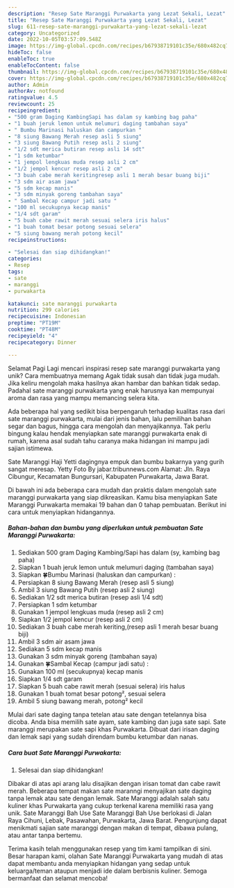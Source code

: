 ```yaml
---
description: "Resep Sate Maranggi Purwakarta yang Lezat Sekali, Lezat"
title: "Resep Sate Maranggi Purwakarta yang Lezat Sekali, Lezat"
slug: 611-resep-sate-maranggi-purwakarta-yang-lezat-sekali-lezat
category: Uncategorized
date: 2022-10-05T03:57:09.548Z
image: https://img-global.cpcdn.com/recipes/b67938719101c35e/680x482cq70/sate-maranggi-purwakarta-foto-resep-utama.jpg
hideToc: false
enableToc: true
enableTocContent: false
thumbnail: https://img-global.cpcdn.com/recipes/b67938719101c35e/680x482cq70/sate-maranggi-purwakarta-foto-resep-utama.jpg
cover: https://img-global.cpcdn.com/recipes/b67938719101c35e/680x482cq70/sate-maranggi-purwakarta-foto-resep-utama.jpg
author: Admin
authorAv: notfound
ratingvalue: 4.5
reviewcount: 25
recipeingredient:
- "500 gram Daging KambingSapi has dalam sy kambing bag paha"
- "1 buah jeruk lemon untuk melumuri daging tambahan saya"
- " Bumbu Marinasi haluskan dan campurkan "
- "8 siung Bawang Merah resep asli 5 siung"
- "3 siung Bawang Putih resep asli 2 siung"
- "1/2 sdt merica butiran resep asli 14 sdt"
- "1 sdm ketumbar"
- "1 jempol lengkuas muda resep asli 2 cm"
- "1/2 jempol kencur resep asli 2 cm"
- "3 buah cabe merah keritingresep asli 1 merah besar buang biji"
- "3 sdm air asam jawa"
- "5 sdm kecap manis"
- "3 sdm minyak goreng tambahan saya"
- " Sambal Kecap campur jadi satu "
- "100 ml secukupnya kecap manis"
- "1/4 sdt garam"
- "5 buah cabe rawit merah sesuai selera iris halus"
- "1 buah tomat besar potong sesuai selera"
- "5 siung bawang merah potong kecil"
recipeinstructions:

- "Selesai dan siap dihidangkan!"
categories:
- Resep
tags:
- sate
- maranggi
- purwakarta

katakunci: sate maranggi purwakarta 
nutrition: 299 calories
recipecuisine: Indonesian
preptime: "PT19M"
cooktime: "PT48M"
recipeyield: "4"
recipecategory: Dinner

---
```



Selamat Pagi Lagi mencari inspirasi resep sate maranggi purwakarta yang unik? Cara membuatnya memang Agak tidak susah dan tidak juga mudah. Jika keliru mengolah maka hasilnya akan hambar dan bahkan tidak sedap. Padahal sate maranggi purwakarta yang enak harusnya kan mempunyai aroma dan rasa yang mampu memancing selera kita.


Ada beberapa hal yang sedikit bisa berpengaruh terhadap kualitas rasa dari sate maranggi purwakarta, mulai dari jenis bahan, lalu pemilihan bahan segar dan bagus, hingga cara mengolah dan menyajikannya. Tak perlu bingung kalau hendak menyiapkan sate maranggi purwakarta enak di rumah, karena asal sudah tahu caranya maka hidangan ini mampu jadi sajian istimewa.

Sate Maranggi Haji Yetti dagingnya empuk dan bumbu bakarnya yang gurih sangat meresap. Yetty Foto By jabar.tribunnews.com Alamat: Jln. Raya Cibungur, Kecamatan Bungursari, Kabupaten Purwakarta, Jawa Barat.


Di bawah ini ada beberapa cara mudah dan praktis dalam mengolah sate maranggi purwakarta yang siap dikreasikan. Kamu bisa menyiapkan Sate Maranggi Purwakarta memakai 19 bahan dan 0 tahap pembuatan. Berikut ini cara untuk menyiapkan hidangannya.

<!--inarticleads1-->

##### Bahan-bahan dan bumbu yang diperlukan untuk pembuatan Sate Maranggi Purwakarta:

1. Sediakan 500 gram Daging Kambing/Sapi has dalam (sy, kambing bag paha)
1. Siapkan 1 buah jeruk lemon untuk melumuri daging (tambahan saya)
1. Siapkan  🍀Bumbu Marinasi (haluskan dan campurkan) :
1. Persiapkan 8 siung Bawang Merah (resep asli 5 siung)
1. Ambil 3 siung Bawang Putih (resep asli 2 siung)
1. Sediakan 1/2 sdt merica butiran (resep asli 1/4 sdt)
1. Persiapkan 1 sdm ketumbar
1. Gunakan 1 jempol lengkuas muda (resep asli 2 cm)
1. Siapkan 1/2 jempol kencur (resep asli 2 cm)
1. Sediakan 3 buah cabe merah keriting,(resep asli 1 merah besar buang biji)
1. Ambil 3 sdm air asam jawa
1. Sediakan 5 sdm kecap manis
1. Gunakan 3 sdm minyak goreng (tambahan saya)
1. Gunakan  🍀Sambal Kecap (campur jadi satu) :
1. Gunakan 100 ml (secukupnya) kecap manis
1. Siapkan 1/4 sdt garam
1. Siapkan 5 buah cabe rawit merah (sesuai selera) iris halus
1. Gunakan 1 buah tomat besar potong², sesuai selera
1. Ambil 5 siung bawang merah, potong² kecil


Mulai dari sate daging tanpa tetelan atau sate dengan tetelannya bisa dicoba. Anda bisa memilih sate ayam, sate kambing dan juga sate sapi. Sate maranggi merupakan sate sapi khas Purwakarta. Dibuat dari irisan daging dan lemak sapi yang sudah direndam bumbu ketumbar dan nanas. 

<!--inarticleads2-->

##### Cara buat Sate Maranggi Purwakarta:


1. Selesai dan siap dihidangkan!

Dibakar di atas api arang lalu disajikan dengan irisan tomat dan cabe rawit merah. Beberapa tempat makan sate maranngi menyajikan sate daging tanpa lemak atau sate dengan lemak. Sate Maranggi adalah salah satu kuliner khas Purwakarta yang cukup terkenal karena memiliki rasa yang unik. Sate Maranggi Bah Use Sate Maranggi Bah Use berlokasi di Jalan Raya Cihuni, Lebak, Pasawahan, Purwakarta, Jawa Barat. Pengunjung dapat menikmati sajian sate maranggi dengan makan di tempat, dibawa pulang, atau antar tanpa bertemu. 

Terima kasih telah menggunakan resep yang tim kami tampilkan di sini. Besar harapan kami, olahan Sate Maranggi Purwakarta yang mudah di atas dapat membantu anda menyiapkan hidangan yang sedap untuk keluarga/teman ataupun menjadi ide dalam berbisnis kuliner. Semoga bermanfaat dan selamat mencoba!
